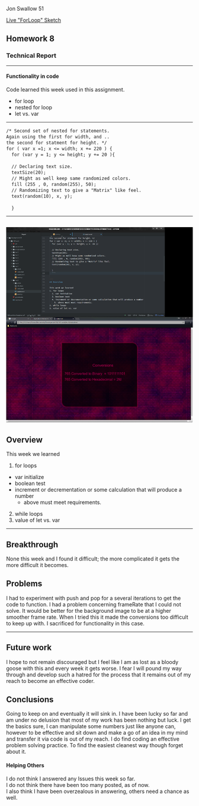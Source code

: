 Jon Swallow 51

[Live "ForLoop" Sketch](https://jonswallow.github.io/120-work/hw-8/)



## Homework 8

### Technical Report

----
#### Functionality in code
Code learned this week used in this assignment.
- for loop
- nested for loop
- let vs. var
-----
```
/* Second set of nested for statements.
Again using the first for width, and ..
the second for statment for height. */
for ( var x =1; x <= width; x += 220 ) {
  for (var y = 1; y <= height; y += 20 ){

  // Declaring text size.
  textSize(20);
  // Might as well keep same randomized colors.
  fill (255 , 0, random(255), 50);
  // Randomizing text to give a "Matrix" like feel.
  text(random(10), x, y);

  }
  ```

---
![Results](images/resultCode.png)
---
## Overview

This week we learned
1. for loops
  - var initialize
  - boolean test
  - increment or decrementation or some calculation that will produce a number
    - above must meet requirements.
2. while loops
3. value of let vs. var


----
## Breakthrough
None this week and I found it difficult; the more complicated it gets the more difficult it
becomes.


## Problems
I had to experiment with push and pop for a several iterations to get the
code to function. I had a problem concerning frameRate that I could not solve.
It would be better for the background image to be at a higher smoother frame rate. When I tried this it made the conversions too difficult to keep up with. I sacrificed for functionality in this case.



----
## Future work
I hope to not remain discouraged but I feel like I am as lost as a bloody goose with this and
every week it gets worse. I fear I will pound my way through and develop such a hatred for the process that it remains out of my reach to become an effective coder.

## Conclusions
Going to keep on and eventually it will sink in. I have been lucky so far and am under no delusion that most of my work has been nothing but luck. I get the basics sure, I can manipulate some numbers just like anyone can, however to be effective and sit down and make a go of an idea in my mind and transfer it via code is out of my reach. I do find coding an
effective problem solving practice. To find the easiest cleanest way though forget about it.


#### Helping Others
I do not think I answered any Issues this week so far.<br>
I do not think there have been too many posted, as of now. <br>
I also think I have been overzealous in answering, others need a chance as well. <br>

